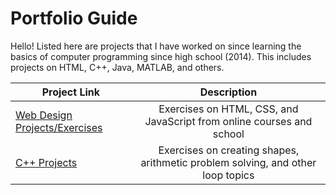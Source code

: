 # Portfolio Guide
Hello! Listed here are projects that I have worked on since learning the basics of computer programming since high school (2014). This includes projects on HTML, C++, Java, MATLAB, and others. 

|Project Link|Description|
|----|:----:|
|[Web Design Projects/Exercises](https://github.com/pjbramos/web_design)|Exercises on HTML, CSS, and JavaScript from online courses and school|
|[C++ Projects](https://github.com/pjbramos/cpp_projects)|Exercises on creating shapes, arithmetic problem solving, and other loop topics|
